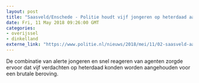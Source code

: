 ```yaml
---
layout: post
title: "Saasveld/Enschede - Politie houdt vijf jongeren op heterdaad aan voor beroving"
date: Fri, 11 May 2018 09:26:00 GMT
categories: 
- overijssel 
- dinkelland 
externe_link: "https://www.politie.nl/nieuws/2018/mei/11/02-saasveld-aanhoudingen-berovingen.html"
---
```


De combinatie van alerte jongeren en snel reageren van agenten zorgde ervoor dat vijf verdachten op heterdaad konden worden aangehouden voor een brutale beroving.
